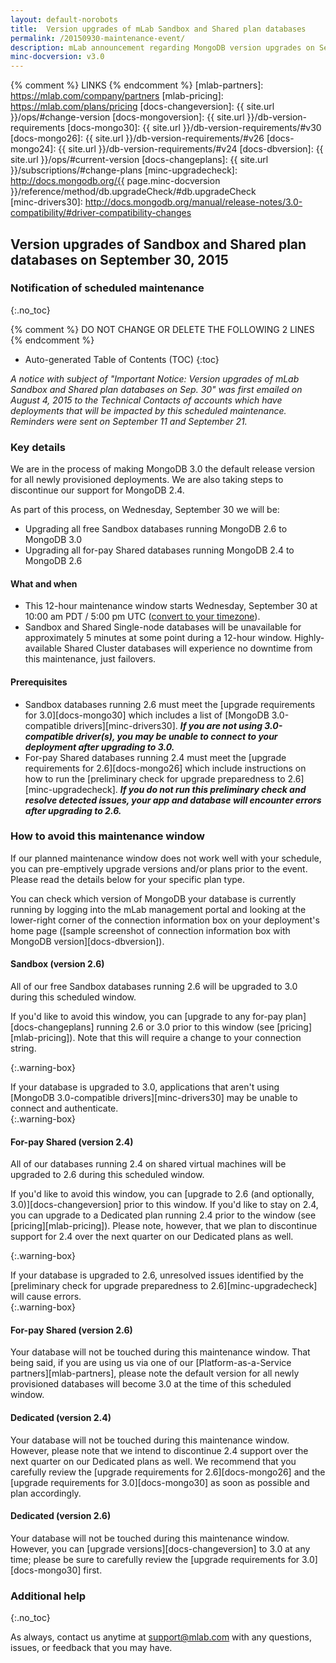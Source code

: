 ```yaml
---
layout: default-norobots
title:  Version upgrades of mLab Sandbox and Shared plan databases
permalink: /20150930-maintenance-event/
description: mLab announcement regarding MongoDB version upgrades on September 30, 2015
minc-docversion: v3.0
---
```


{% comment %} LINKS {% endcomment %}
[mlab-partners]:       https://mlab.com/company/partners
[mlab-pricing]:        https://mlab.com/plans/pricing
[docs-changeversion]:  {{ site.url }}/ops/#change-version
[docs-mongoversion]:   {{ site.url }}/db-version-requirements
[docs-mongo30]:        {{ site.url }}/db-version-requirements/#v30
[docs-mongo26]:        {{ site.url }}/db-version-requirements/#v26
[docs-mongo24]:        {{ site.url }}/db-version-requirements/#v24
[docs-dbversion]:      {{ site.url }}/ops/#current-version
[docs-changeplans]:    {{ site.url }}/subscriptions/#change-plans
[minc-upgradecheck]:   http://docs.mongodb.org/{{ page.minc-docversion }}/reference/method/db.upgradeCheck/#db.upgradeCheck  
[minc-drivers30]:      http://docs.mongodb.org/manual/release-notes/3.0-compatibility/#driver-compatibility-changes

[timezone-converter]: http://www.timeanddate.com/worldclock/fixedtime.html?msg=mLab+Version+Upgrades&iso=20150930T17&p1=1440&ah=12

## Version upgrades of Sandbox and Shared plan databases on September 30, 2015

### Notification of scheduled maintenance 
{:.no_toc}

{% comment %} DO NOT CHANGE OR DELETE THE FOLLOWING 2 LINES {% endcomment %}
* Auto-generated Table of Contents (TOC)
{:toc}

*A notice with subject of "Important Notice: Version upgrades of mLab Sandbox and Shared plan databases on Sep. 30" was first emailed on August 4, 2015 to the Technical Contacts of accounts which have deployments that will be impacted by this scheduled maintenance. Reminders were sent on September 11 and September 21.*

### Key details

We are in the process of making MongoDB 3.0 the default release version for all newly provisioned deployments. We are also taking steps to discontinue our support for MongoDB 2.4.

As part of this process, on Wednesday, September 30 we will be:
- Upgrading all free Sandbox databases running MongoDB 2.6 to MongoDB 3.0
- Upgrading all for-pay Shared databases running MongoDB 2.4 to MongoDB 2.6

#### What and when

- This 12-hour maintenance window starts Wednesday, September 30 at 10:00 am PDT / 5:00 pm UTC ([convert to your timezone][timezone-converter]).
- Sandbox and Shared Single-node databases will be unavailable for approximately 5 minutes at some point during a 12-hour window. Highly-available Shared Cluster databases will experience no downtime from this maintenance, just failovers.

#### Prerequisites

- Sandbox databases running 2.6 must meet the [upgrade requirements for 3.0][docs-mongo30] which includes a list of [MongoDB 3.0-compatible drivers][minc-drivers30]. __*If you are not using 3.0-compatible driver(s), you may be unable to connect to your deployment after upgrading to 3.0.*__
- For-pay Shared databases running 2.4 must meet the [upgrade requirements for 2.6][docs-mongo26] which include instructions on how to run the [preliminary check for upgrade preparedness to 2.6][minc-upgradecheck]. __*If you do not run this preliminary check and resolve detected issues, your app and database will encounter errors after upgrading to 2.6.*__

### How to avoid this maintenance window

If our planned maintenance window does not work well with your schedule, you can pre-emptively upgrade versions and/or plans prior to the event. Please read the details below for your specific plan type.

You can check which version of MongoDB your database is currently running by logging into the mLab management portal and looking at the lower-right corner of the connection information box on your deployment's home page ([sample screenshot of connection information box with MongoDB version][docs-dbversion]).

#### Sandbox (version 2.6)

All of our free Sandbox databases running 2.6 will be upgraded to 3.0 during this scheduled window. 

If you'd like to avoid this window, you can [upgrade to any for-pay plan][docs-changeplans] running 2.6 or 3.0 prior to this window (see [pricing][mlab-pricing]). Note that this will require a change to your connection string.

{:.warning-box}
<div markdown="1">
If your database is upgraded to 3.0, applications that aren't using [MongoDB 3.0-compatible drivers][minc-drivers30] may be unable to connect and authenticate.
</div>
{:.warning-box}


#### For-pay Shared (version 2.4)

All of our databases running 2.4 on shared virtual machines will be upgraded to 2.6 during this scheduled window. 

If you'd like to avoid this window, you can [upgrade to 2.6 (and optionally, 3.0)][docs-changeversion] prior to this window. If you'd like to stay on 2.4, you can upgrade to a Dedicated plan running 2.4 prior to the window (see [pricing][mlab-pricing]). Please note, however, that we plan to discontinue support for 2.4 over the next quarter on our Dedicated plans as well.

{:.warning-box}
<div markdown="1">
If your database is upgraded to 2.6, unresolved issues identified by the [preliminary check for upgrade preparedness to 2.6][minc-upgradecheck] will cause errors.
</div>
{:.warning-box}


#### For-pay Shared (version 2.6)

Your database will not be touched during this maintenance window. That being said, if you are using us via one of our [Platform-as-a-Service partners][mlab-partners], please note the default version for all newly provisioned databases will become 3.0 at the time of this scheduled window.

#### Dedicated (version 2.4)

Your database will not be touched during this maintenance window. However, please note that we intend to discontinue 2.4 support over the next quarter on our Dedicated plans as well. We recommend that you carefully review the [upgrade requirements for 2.6][docs-mongo26] and the [upgrade requirements for 3.0][docs-mongo30] as soon as possible and plan accordingly.

#### Dedicated (version 2.6)

Your database will not be touched during this maintenance window. However, you can [upgrade versions][docs-changeversion] to 3.0 at any time; please be sure to carefully review the [upgrade requirements for 3.0][docs-mongo30] first.

### Additional help 
{:.no_toc}

As always, contact us anytime at <support@mlab.com> with any questions, issues, or feedback that you may have.




